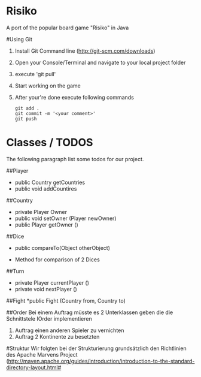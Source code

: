 Risiko
======

A port of the popular board game "Risiko" in Java

#Using Git

1. Install Git Command line (http://git-scm.com/downloads)
2. Open your Console/Terminal and navigate to your local project folder
3. execute 'git pull'

4. Start working on the game

5. After your're done execute following commands
    ```
    git add .
    git commit -m '<your comment>'
    git push
    ```




Classes / TODOS
======
The following paragraph list some todos for our project.

##Player

* public Country getCountries
* public void addCountires

##Country

* private Player Owner
* public void setOwner (Player newOwner)
* public Player getOwner ()

##Dice
* public compareTo(Object otherObject)
- Method for comparison of 2 Dices


##Turn
* private Player currentPlayer ()
* private void nextPlayer ()

##Fight
*public Fight (Country from, Country to)



##Order
Bei einem Auftrag müsste es 2 Unterklassen geben die die Schnittstele IOrder implementieren

1. Auftrag einen anderen Spieler zu vernichten
2. Auftrag 2 Kontinente zu besetzten


#Struktur
Wir folgten bei der Strukturierung grundsätzlich den Richtlinien des Apache Marvens Project
(http://maven.apache.org/guides/introduction/introduction-to-the-standard-directory-layout.html#





